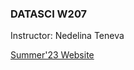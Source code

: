 ### DATASCI W207
Instructor: Nedelina Teneva

[Summer'23 Website](https://docs.google.com/document/d/e/2PACX-1vQj2Au2YWcgnlT6MWG54GXlZKNbsqySdbzExsB_odFOmlr114bPwcWuaIf0xN7HM99E8OURZZ664wQD/pub)
